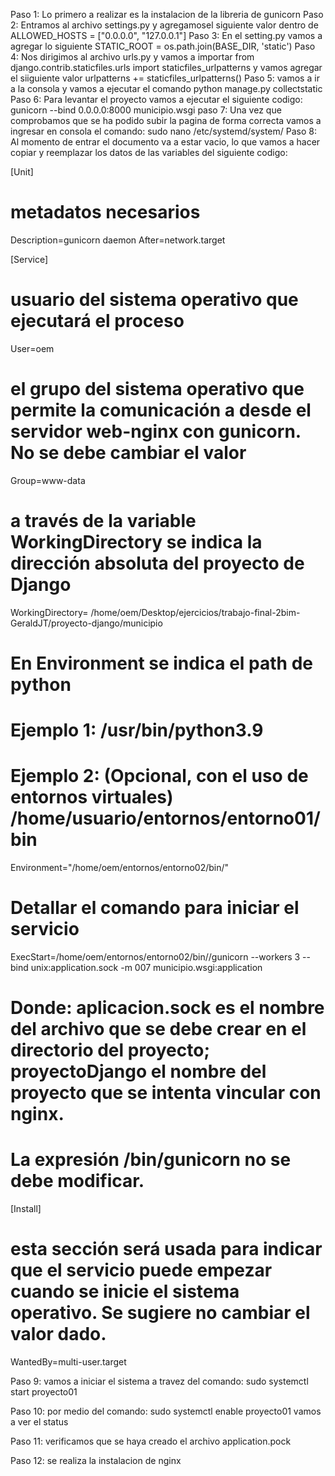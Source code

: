 Paso 1:
Lo primero a realizar es la instalacion de la libreria de gunicorn 
Paso 2: 
Entramos al archivo settings.py y agregamosel siguiente valor dentro de ALLOWED_HOSTS = ["0.0.0.0", "127.0.0.1"] 
Paso 3:
En el setting.py vamos a agregar lo siguiente STATIC_ROOT = os.path.join(BASE_DIR, 'static') 
Paso 4:
Nos dirigimos al archivo urls.py y vamos a importar from django.contrib.staticfiles.urls import staticfiles_urlpatterns y vamos agregar el siiguiente valor urlpatterns += staticfiles_urlpatterns() 
Paso 5: 
vamos a ir a la consola y vamos a ejecutar el comando python manage.py collectstatic 
Paso 6:
Para levantar el proyecto vamos a ejecutar el siguiente codigo: gunicorn --bind 0.0.0.0:8000 municipio.wsgi
paso 7:
Una vez que comprobamos que se ha podido subir la pagina de forma correcta vamos a ingresar en consola el comando: sudo nano /etc/systemd/system/
Paso 8: 
Al momento de entrar el documento va a estar vacio, lo que vamos a hacer copiar y reemplazar los datos de las variables del siguiente codigo:

[Unit]
# metadatos necesarios
Description=gunicorn daemon
After=network.target

[Service]
# usuario del sistema operativo que ejecutará el proceso
User=oem
# el grupo del sistema operativo que permite la comunicación a desde el servidor web-nginx con gunicorn. No se debe cambiar el valor
Group=www-data

# a través de la variable WorkingDirectory se indica la dirección absoluta del proyecto de Django
WorkingDirectory= /home/oem/Desktop/ejercicios/trabajo-final-2bim-GeraldJT/proyecto-django/municipio

# En Environment se indica el path de python
# Ejemplo 1: /usr/bin/python3.9
# Ejemplo 2: (Opcional, con el uso de entornos virtuales) /home/usuario/entornos/entorno01/bin
Environment="/home/oem/entornos/entorno02/bin/"

# Detallar el comando para iniciar el servicio
ExecStart=/home/oem/entornos/entorno02/bin//gunicorn --workers 3 --bind unix:application.sock -m 007 municipio.wsgi:application

# Donde: aplicacion.sock es el nombre del archivo que se debe crear en el directorio del proyecto; proyectoDjango el nombre del proyecto que se intenta vincular con nginx.
# La expresión /bin/gunicorn no se debe modificar.

[Install]
# esta sección será usada para indicar que el servicio puede empezar cuando se inicie el sistema operativo. Se sugiere no cambiar el valor dado.
WantedBy=multi-user.target

Paso 9:
vamos a iniciar el sistema a travez del comando: sudo systemctl start proyecto01

Paso 10:
por medio del comando: sudo systemctl enable proyecto01 vamos a ver el status

Paso 11:
verificamos que se haya creado el archivo application.pock

Paso 12: se realiza la instalacion de nginx

